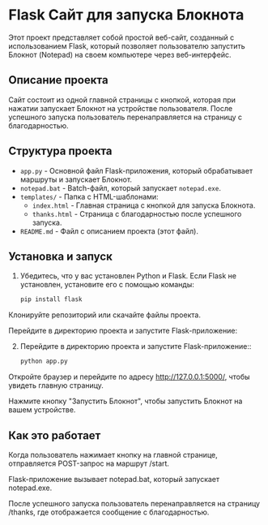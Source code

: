 # Flask Сайт для запуска Блокнота

Этот проект представляет собой простой веб-сайт, созданный с использованием Flask, который позволяет пользователю запустить Блокнот (Notepad) на своем компьютере через веб-интерфейс.

## Описание проекта

Сайт состоит из одной главной страницы с кнопкой, которая при нажатии запускает Блокнот на устройстве пользователя. После успешного запуска пользователь перенаправляется на страницу с благодарностью.

## Структура проекта

- `app.py` - Основной файл Flask-приложения, который обрабатывает маршруты и запускает Блокнот.
- `notepad.bat` - Batch-файл, который запускает `notepad.exe`.
- `templates/` - Папка с HTML-шаблонами:
  - `index.html` - Главная страница с кнопкой для запуска Блокнота.
  - `thanks.html` - Страница с благодарностью после успешного запуска.
- `README.md` - Файл с описанием проекта (этот файл).

## Установка и запуск

1. Убедитесь, что у вас установлен Python и Flask. Если Flask не установлен, установите его с помощью команды:
   ```bash
   pip install flask

Клонируйте репозиторий или скачайте файлы проекта.

Перейдите в директорию проекта и запустите Flask-приложение:

2. Перейдите в директорию проекта и запустите Flask-приложение::
   ```bash
   python app.py

Откройте браузер и перейдите по адресу http://127.0.0.1:5000/, чтобы увидеть главную страницу.

Нажмите кнопку "Запустить Блокнот", чтобы запустить Блокнот на вашем устройстве.

## Как это работает
Когда пользователь нажимает кнопку на главной странице, отправляется POST-запрос на маршрут /start.

Flask-приложение вызывает notepad.bat, который запускает notepad.exe.

После успешного запуска пользователь перенаправляется на страницу /thanks, где отображается сообщение с благодарностью.
